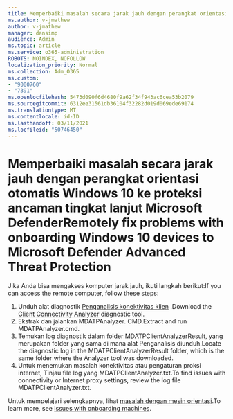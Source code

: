 ```yaml
---
title: Memperbaiki masalah secara jarak jauh dengan perangkat orientasi otomatis Windows 10 ke proteksi ancaman tingkat lanjut Microsoft Defender
ms.author: v-jmathew
author: v-jmathew
manager: dansimp
audience: Admin
ms.topic: article
ms.service: o365-administration
ROBOTS: NOINDEX, NOFOLLOW
localization_priority: Normal
ms.collection: Adm_O365
ms.custom:
- "9000760"
- "7391"
ms.openlocfilehash: 5473d090f6d4680f9a62f34f943ac6cea53b2079
ms.sourcegitcommit: 6312ee31561db36104f32282d019d069ede69174
ms.translationtype: MT
ms.contentlocale: id-ID
ms.lasthandoff: 03/11/2021
ms.locfileid: "50746450"
---
```

# <a name="remotely-fix-problems-with-onboarding-windows-10-devices-to-microsoft-defender-advanced-threat-protection"></a><span data-ttu-id="37394-102">Memperbaiki masalah secara jarak jauh dengan perangkat orientasi otomatis Windows 10 ke proteksi ancaman tingkat lanjut Microsoft Defender</span><span class="sxs-lookup"><span data-stu-id="37394-102">Remotely fix problems with onboarding Windows 10 devices to Microsoft Defender Advanced Threat Protection</span></span>

<span data-ttu-id="37394-103">Jika Anda bisa mengakses komputer jarak jauh, ikuti langkah berikut:</span><span class="sxs-lookup"><span data-stu-id="37394-103">If you can access the remote computer, follow these steps:</span></span>

1. <span data-ttu-id="37394-104">Unduh alat diagnostik [Penganalisis konektivitas klien](https://go.microsoft.com/fwlink/?linkid=2143466) .</span><span class="sxs-lookup"><span data-stu-id="37394-104">Download the [Client Connectivity Analyzer](https://go.microsoft.com/fwlink/?linkid=2143466) diagnostic tool.</span></span>
2. <span data-ttu-id="37394-105">Ekstrak dan jalankan MDATPAnalyzer. CMD.</span><span class="sxs-lookup"><span data-stu-id="37394-105">Extract and run MDATPAnalyzer.cmd.</span></span>
3. <span data-ttu-id="37394-106">Temukan log diagnostik dalam folder MDATPClientAnalyzerResult, yang merupakan folder yang sama di mana alat Penganalisis diunduh.</span><span class="sxs-lookup"><span data-stu-id="37394-106">Locate the diagnostic log in the MDATPClientAnalyzerResult folder, which is the same folder where the Analyzer tool was downloaded.</span></span>
4. <span data-ttu-id="37394-107">Untuk menemukan masalah konektivitas atau pengaturan proksi internet, Tinjau file log yang MDATPClientAnalyzer.txt.</span><span class="sxs-lookup"><span data-stu-id="37394-107">To find issues with connectivity or Internet proxy settings, review the log file MDATPClientAnalyzer.txt.</span></span>

<span data-ttu-id="37394-108">Untuk mempelajari selengkapnya, lihat [masalah dengan mesin orientasi](https://go.microsoft.com/fwlink/?linkid=2143634).</span><span class="sxs-lookup"><span data-stu-id="37394-108">To learn more, see [Issues with onboarding machines](https://go.microsoft.com/fwlink/?linkid=2143634).</span></span>
